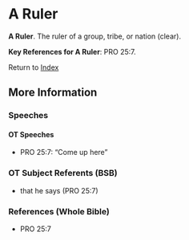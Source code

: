 # A Ruler
**A Ruler**. 
The ruler of a group, tribe, or nation (clear). 




**Key References for A Ruler**: 
PRO 25:7. 






Return to [Index](00-Index.md)

## More Information

### Speeches

#### OT Speeches

* PRO 25:7: “Come up here”

### OT Subject Referents (BSB)

* that he says (PRO 25:7)



### References (Whole Bible)

* PRO 25:7



